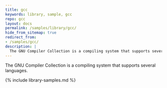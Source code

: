 ```yaml
---
title: gcc
keywords: library, sample, gcc
repo: gcc
layout: docs
permalink: /samples/library/gcc/
hide_from_sitemap: true
redirect_from:
- /samples/gcc/
description: |
  The GNU Compiler Collection is a compiling system that supports several languages.
---
```


The GNU Compiler Collection is a compiling system that supports several languages.


{% include library-samples.md %}
